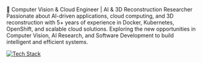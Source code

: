 🚀 Computer Vision & Cloud Engineer | AI & 3D Reconstruction Researcher
Passionate about AI-driven applications, cloud computing, and 3D reconstruction with 5+ years of experience in Docker, Kubernetes, OpenShift, and scalable cloud solutions. 
Exploring the new opportunities in Computer Vision, AI Research, and Software Development to build intelligent and efficient systems.

[![Tech Stack](https://skillicons.dev/icons?i=html,css,anaconda,angular,bash,c,cpp,cmake,docker,eclipse,elasticsearch,express,firebase,git,github,gitlab,go,grafana,java,js,jenkins,kafka,kubernetes,linux,matlab,mongodb,mysql,nginx,nodejs,opencv,openshift,php,postman,py,pytorch,r,raspberrypi,redhat,spring,tensorflow,vscode)](https://skillicons.dev)
<!--
**vipinsdk/vipinsdk** is a ✨ _special_ ✨ repository because its `README.md` (this file) appears on your GitHub profile.
Here are some ideas to get you started:

- 🔭 I’m currently working on ...
- 🌱 I’m currently learning ...
- 👯 I’m looking to collaborate on ...
- 🤔 I’m looking for help with ...
- 💬 Ask me about ...
- 📫 How to reach me: ...
- 😄 Pronouns: ...
- ⚡ Fun fact: ...
-->

